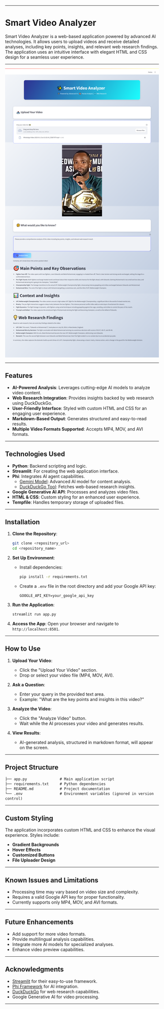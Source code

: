 
---

# **Smart Video Analyzer**

Smart Video Analyzer is a web-based application powered by advanced AI technologies. It allows users to upload videos and receive detailed analyses, including key points, insights, and relevant web research findings. The application uses an intuitive interface with elegant HTML and CSS design for a seamless user experience.

---

![alt text](<vedio summrizer by phidata.png>)

---

## **Features**

- **AI-Powered Analysis**: Leverages cutting-edge AI models to analyze video content.
- **Web Research Integration**: Provides insights backed by web research using DuckDuckGo.
- **User-Friendly Interface**: Styled with custom HTML and CSS for an engaging user experience.
- **Markdown-Based Output**: Generates structured and easy-to-read results.
- **Multiple Video Formats Supported**: Accepts MP4, MOV, and AVI formats.

---

## **Technologies Used**

- **Python**: Backend scripting and logic.
- **Streamlit**: For creating the web application interface.
- **Phi**: Integrates AI agent capabilities.
  - [Gemini Model](https://phi-model.google): Advanced AI model for content analysis.
  - [DuckDuckGo Tool](https://duckduckgo.com): Fetches web-based research insights.
- **Google Generative AI API**: Processes and analyzes video files.
- **HTML & CSS**: Custom styling for an enhanced user experience.
- **Tempfile**: Handles temporary storage of uploaded files.

---

## **Installation**

1. **Clone the Repository**:
   ```bash
   git clone <repository_url>
   cd <repository_name>
   ```

2. **Set Up Environment**:
   - Install dependencies:
     ```bash
     pip install -r requirements.txt
     ```
   - Create a `.env` file in the root directory and add your Google API key:
     ```env
     GOOGLE_API_KEY=your_google_api_key
     ```

3. **Run the Application**:
   ```bash
   streamlit run app.py
   ```

4. **Access the App**:
   Open your browser and navigate to `http://localhost:8501`.

---

## **How to Use**

1. **Upload Your Video**:
   - Click the "Upload Your Video" section.
   - Drop or select your video file (MP4, MOV, AVI).

2. **Ask a Question**:
   - Enter your query in the provided text area.
   - Example: "What are the key points and insights in this video?"

3. **Analyze the Video**:
   - Click the "Analyze Video" button.
   - Wait while the AI processes your video and generates results.

4. **View Results**:
   - AI-generated analysis, structured in markdown format, will appear on the screen.

---

## **Project Structure**

```
├── app.py               # Main application script
├── requirements.txt     # Python dependencies
├── README.md            # Project documentation
└── .env                 # Environment variables (ignored in version control)
```

---

## **Custom Styling**

The application incorporates custom HTML and CSS to enhance the visual experience. Styles include:

- **Gradient Backgrounds**
- **Hover Effects**
- **Customized Buttons**
- **File Uploader Design**

---

## **Known Issues and Limitations**

- Processing time may vary based on video size and complexity.
- Requires a valid Google API key for proper functionality.
- Currently supports only MP4, MOV, and AVI formats.

---

## **Future Enhancements**

- Add support for more video formats.
- Provide multilingual analysis capabilities.
- Integrate more AI models for specialized analyses.
- Enhance video preview capabilities.

---

## **Acknowledgments**

- [Streamlit](https://streamlit.io) for their easy-to-use framework.
- [Phi Framework](https://phi-model.google) for AI integration.
- [DuckDuckGo](https://duckduckgo.com) for web research capabilities.
- Google Generative AI for video processing.

-----------